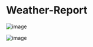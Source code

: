 # Weather-Report

![image](https://github.com/srajiv9496/Weather-Report/assets/96896366/7c00a876-7546-4aef-b53a-9a3c35138f7b)


![image](https://github.com/srajiv9496/Weather-Report/assets/96896366/c7dc7836-d6ef-4146-bea0-61bde0b9d72f)

